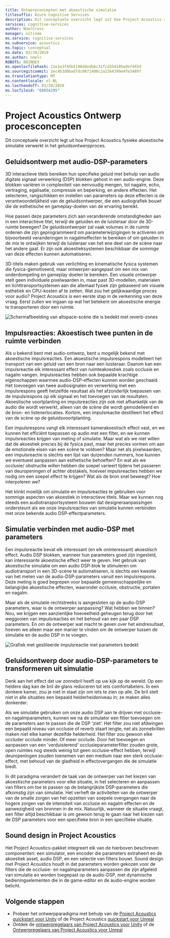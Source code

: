 ```yaml
---
title: Ontwerpconcepten met akoestische simulatie
titlesuffix: Azure Cognitive Services
description: Dit conceptuele overzicht legt uit hoe Project Acoustics akoestische simulatie verwerkt in het geluidsontwerpproces.
services: cognitive-services
author: NoelCross
manager: nitinme
ms.service: cognitive-services
ms.subservice: acoustics
ms.topic: conceptual
ms.date: 03/20/2019
ms.author: noelc
ROBOTS: NOINDEX
ms.openlocfilehash: 11e1e3f45b5198ddedb6c31fcd354185adef445d
ms.sourcegitcommit: 2ec4b3d0bad7dc0071400c2a2264399e4fe34897
ms.translationtype: MT
ms.contentlocale: nl-NL
ms.lasthandoff: 03/28/2020
ms.locfileid: "68854295"
---
```

# <a name="project-acoustics-design-process-concepts"></a>Project Acoustics Ontwerp procesconcepten

Dit conceptuele overzicht legt uit hoe Project Acoustics fysieke akoestische simulatie verwerkt in het geluidsontwerpproces.

## <a name="sound-design-with-audio-dsp-parameters"></a>Geluidsontwerp met audio-DSP-parameters

3D interactieve titels bereiken hun specifieke geluid met behulp van audio digitale signaal verwerking (DSP) blokken gehost in een audio-engine. Deze blokken variëren in complexiteit van eenvoudig mengen, tot nagalm, echo, vertraging, egalisatie, compressie en beperking, en andere effecten. Het selecteren, rangschikken en instellen van parameters op deze effecten is de verantwoordelijkheid van de geluidsontwerper, die een audiografiek bouwt die de esthetische en gameplay-doelen van de ervaring bereikt.

Hoe passen deze parameters zich aan veranderende omstandigheden aan in een interactieve titel, terwijl de geluiden en de luisteraar door de 3D-ruimte bewegen? De geluidsontwerper zal vaak volumes in de ruimte ordenen die zijn geprogrammeerd om parameterwijzigingen te activeren om bijvoorbeeld veranderingen in nagalmeffecten te bereiken of om geluiden in de mix te ontwijken terwijl de luisteraar van het ene deel van de scène naar het andere gaat. Er zijn ook akoestieksystemen beschikbaar die sommige van deze effecten kunnen automatiseren.

3D-titels maken gebruik van verlichting en kinematische fysica systemen die fysica-gemotiveerd, maar ontwerper-aangepast om een mix van onderdompeling en gameplay doelen te bereiken. Een visuele ontwerper stelt geen individuele pixelwaarden in, maar past 3D-modellen, materialen en lichttransportsystemen aan die allemaal fysiek zijn gebaseerd om visuele esthetiek en CPU-kosten af te zetten. Wat zou het gelijkwaardige proces voor audio? Project Acoustics is een eerste stap in de verkenning van deze vraag. Eerst zullen we ingaan op wat het betekent om akoestische energie te transporteren door een ruimte.

![Schermafbeelding van altspace-scène die is bedekt met reverb-zones](media/reverb-zones-altspace.png)

## <a name="impulse-responses-acoustically-connecting-two-points-in-space"></a>Impulsreacties: Akoestisch twee punten in de ruimte verbinden

Als u bekend bent met audio-ontwerp, bent u mogelijk bekend met akoestische impulsreacties. Een akoestische impulsrespons modelleert het transport van een geluid van een bron naar een luisteraar. Daarom kan een impulsreactie elk interessant effect van ruimteakoestiek zoals occlusie en nagalm vangen. Impulsreacties hebben ook bepaalde krachtige eigenschappen waarmee audio-DSP-effecten kunnen worden geschaald. Het toevoegen van twee audiosignalen en verwerking met een impulsrespons geeft hetzelfde resultaat als het afzonderlijk toepassen van de impulsrespons op elk signaal en het toevoegen van de resultaten. Akoestische voortplanting en impulsreacties zijn ook niet afhankelijk van de audio die wordt verwerkt, alleen van de scène die wordt gemodelleerd en de bron- en listenerlocaties. Kortom, een impulsreactie destilleert het effect van de scène op de geluidsvoortplanting.

Een impulsrespons vangt elk interessant kamerakoestisch effect vast, en we kunnen het efficiënt toepassen op audio met een filter, en we kunnen impulsreacties krijgen van meting of simulatie. Maar wat als we niet willen dat de akoestiek precies bij de fysica past, maar het precies vormen om aan de emotionele eisen van een scène te voldoen? Maar net als pixelwaarden, een impulsreactie is slechts een lijst van duizenden nummers, hoe kunnen we eventueel aanpassen aan esthetische behoeften? En wat als we occlusie/ obstructie willen hebben die soepel varieert tijdens het passeren van deuropeningen of achter obstakels, hoeveel impulsreacties hebben we nodig om een soepel effect te krijgen? Wat als de bron snel beweegt? Hoe interpoleren we?

Het klinkt moeilijk om simulatie en impulsreacties te gebruiken voor sommige aspecten van akoestiek in interactieve titels. Maar we kunnen nog steeds een audiotransportsysteem bouwen dat designeraanpassingen ondersteunt als we onze impulsreacties van simulatie kunnen verbinden met onze bekende audio DSP-effectparameters.

## <a name="connecting-simulation-to-audio-dsp-with-parameters"></a>Simulatie verbinden met audio-DSP met parameters

Een impulsreactie bevat elk interessant (en elk oninteressant) akoestisch effect. Audio DSP blokken, wanneer hun parameters goed zijn ingesteld, kan interessante akoestische effect weer te geven. Het gebruik van akoestische simulatie om een audio DSP-blok te stimuleren om audiotransport in een 3D-scène te automatiseren, is slechts een kwestie van het meten van de audio-DSP-parameters vanuit een impulsrespons. Deze meting is goed begrepen voor bepaalde gemeenschappelijke en belangrijke akoestische effecten, waaronder occlusie, obstructie, portalen en nagalm.

Maar als de simulatie rechtstreeks is aangesloten op de audio-DSP parameters, waar is de ontwerper aanpassing? Wat hebben we binnen? Nou, we krijgen een aanzienlijke hoeveelheid geheugen terug door het weggooien van impulsreacties en het behoud van een paar DSP parameters. En om de ontwerper wat macht te geven over het eindresultaat, hoeven we alleen maar een manier te vinden om de ontwerper tussen de simulatie en de audio DSP in te voegen.

![Grafiek met gestileerde impulsreactie met parameters bedekt](media/acoustic-parameters.png)

## <a name="sound-design-by-transforming-audio-dsp-parameters-from-simulation"></a>Geluidsontwerp door audio-DSP-parameters te transformeren uit simulatie

Denk aan het effect dat uw zonnebril heeft op uw kijk op de wereld. Op een heldere dag kan de bril de glans reduceren tot iets comfortabelers. In een donkere kamer, zou je niet in staat zijn om iets te zien op alle. De bril stelt niet in alle situaties een bepaald helderheidsniveau in; ze maken alles donkerder.

Als we simulatie gebruiken om onze audio DSP aan te drijven met occlusie- en nagalmparameters, kunnen we na de simulator een filter toevoegen om de parameters aan te passen die de DSP 'ziet'. Het filter zou niet afdwingen een bepaald niveau van occlusie of reverb staart lengte, net als zonnebrillen maken niet elke kamer dezelfde helderheid. Het filter zou gewoon elke occluder occlude minder. Of meer occlude. Door het toevoegen en aanpassen van een 'verduisterend' occlusieparameterfilter zouden grote, open ruimtes nog steeds weinig tot geen occlusie-effect hebben, terwijl deuropeningen zouden toenemen van een medium naar een sterk occlusie-effect, met behoud van de gladheid in effectovergangen die de simulatie biedt.

In dit paradigma verandert de taak van de ontwerper van het kiezen van akoestische parameters voor elke situatie, in het selecteren en aanpassen van filters om toe te passen op de belangrijkste DSP-parameters die afkomstig zijn van simulatie. Het verheft de activiteiten van de ontwerper van de smalle zorgen van het opzetten van soepele overgangen naar de hogere zorgen van de intensiteit van occlusie en nagalm effecten en de aanwezigheid van bronnen in de mix. Natuurlijk, wanneer de situatie vraagt, een filter altijd beschikbaar is om gewoon terug te gaan naar het kiezen van de DSP parameters voor een specifieke bron in een specifieke situatie.

## <a name="sound-design-in-project-acoustics"></a>Sound design in Project Acoustics

Het Project Acoustics-pakket integreert elk van de hierboven beschreven componenten: een simulator, een encoder die parameters extraheert en de akoestiek asset, audio DSP, en een selectie van filters bouwt. Sound design met Project Acoustics houdt in dat parameters worden gekozen voor de filters die de occlusie- en nagalmparameters aanpassen die zijn afgeleid van simulatie en worden toegepast op de audio-DSP, met dynamische bedieningselementen die in de game-editor en de audio-engine worden belicht.

## <a name="next-steps"></a>Volgende stappen
* Probeer het ontwerpparadigma met behulp van de [Project Acoustics quickstart voor Unity](unity-quickstart.md) of de Project Acoustics [quickstart voor Unreal](unreal-quickstart.md)
* Ontdek de [ontwerpregelaars van Project Acoustics voor Unity](unity-workflow.md) of de [Ontwerpregelaars van Project Acoustics voor Unreal](unreal-workflow.md)

